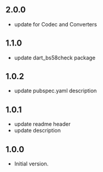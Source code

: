 ## 2.0.0

- update for Codec and Converters

## 1.1.0

- update dart_bs58check package

## 1.0.2

- update pubspec.yaml description

## 1.0.1

- update readme header
- update description

## 1.0.0

- Initial version.
